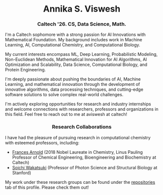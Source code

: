 <h1 align="center">Annika S. Viswesh</h1>
<h3 align="center">Caltech '26. CS, Data Science, Math.</h3>

I'm a Caltech sophomore with a strong passion for AI Innovations with Mathematical Foundation. My background includes work in Machine Learning, AI, Computational Chemistry, and Computational Biology. 

My current interests encompass ML, Deep Learning, Probabilistic Modeling, Non-Euclidean Methods, Mathematical Innovation for AI Algorithms, AI Optimization and Scalability, Data Science, Computational Biology, and Protein Engineering. 

I'm deeply passionate about pushing the boundaries of AI, Machine Learning, and mathematical innovation through the development of innovative algorithms, data processing techniques, and cutting-edge software solutions to solve complex real-world challenges.  

I'm actively exploring opportunities for research and industry internships and welcome connections with researchers, professors and organizations in this field. Feel free to reach out to me at aviswesh at caltech!

<h3 align="center">Research Collaborations</h3>

I have had the pleasure of pursuing research in computational chemistry  with esteemed professors, including:

- [Frances Arnold](http://fhalab.caltech.edu/) (2018 Nobel Laureate in Chemistry, Linus Pauling Professor of Chemical Engineering, Bioengineering and Biochemistry at Caltech)
- [Soichi Wakatsuki](https://med.stanford.edu/wakatsukilab.html) (Professor of Photon Science and Structural Biology at Stanford)

My work under these research groups can be found under the [repositories](https://github.com/asviswesh?tab=repositories) tab of this profile. Please check them out!




